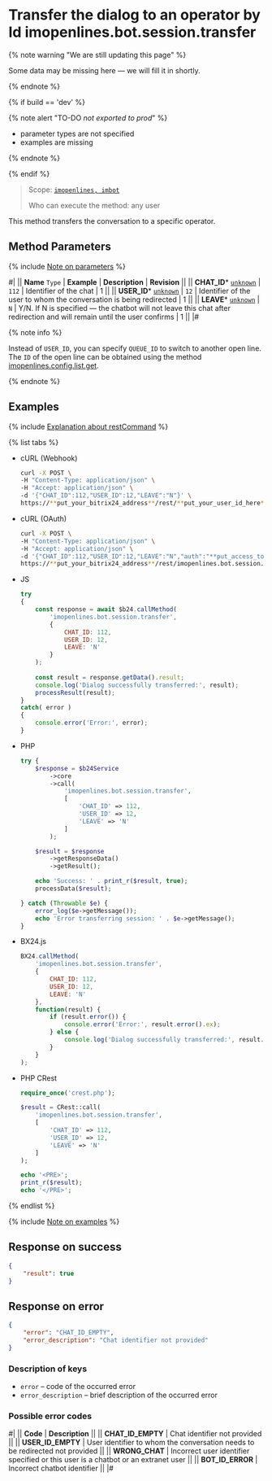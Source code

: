 # Transfer the dialog to an operator by Id imopenlines.bot.session.transfer

{% note warning "We are still updating this page" %}

Some data may be missing here — we will fill it in shortly.

{% endnote %}

{% if build == 'dev' %}

{% note alert "TO-DO _not exported to prod_" %}

- parameter types are not specified
- examples are missing

{% endnote %}

{% endif %}

> Scope: [`imopenlines, imbot`](../../../scopes/permissions.md)
>
> Who can execute the method: any user

This method transfers the conversation to a specific operator.

## Method Parameters

{% include [Note on parameters](../../../../_includes/required.md) %}

#|
|| **Name**
`Type` | **Example** | **Description** | **Revision** ||
|| **CHAT_ID***
[`unknown`](../../../data-types.md) | `112` | Identifier of the chat | 1 ||
|| **USER_ID***
[`unknown`](../../../data-types.md) | `12` | Identifier of the user to whom the conversation is being redirected | 1 ||
|| **LEAVE***
[`unknown`](../../../data-types.md) | `N` | Y/N. If N is specified — the chatbot will not leave this chat after redirection and will remain until the user confirms | 1 ||
|#

{% note info %}

Instead of `USER_ID`, you can specify `QUEUE_ID` to switch to another open line. The `ID` of the open line can be obtained using the method [imopenlines.config.list.get](../imopenlines-config-list-get.md).

{% endnote %}

## Examples

{% include [Explanation about restCommand](../../../chat-bots/_includes/rest-command.md) %}

{% list tabs %}

- cURL (Webhook)

    ```bash
    curl -X POST \
    -H "Content-Type: application/json" \
    -H "Accept: application/json" \
    -d '{"CHAT_ID":112,"USER_ID":12,"LEAVE":"N"}' \
    https://**put_your_bitrix24_address**/rest/**put_your_user_id_here**/**put_your_webhook_here**/imopenlines.bot.session.transfer
    ```

- cURL (OAuth)

    ```bash
    curl -X POST \
    -H "Content-Type: application/json" \
    -H "Accept: application/json" \
    -d '{"CHAT_ID":112,"USER_ID":12,"LEAVE":"N","auth":"**put_access_token_here**"}' \
    https://**put_your_bitrix24_address**/rest/imopenlines.bot.session.transfer
    ```

- JS

    ```js  
    try
    {
        const response = await $b24.callMethod(
            'imopenlines.bot.session.transfer',
            {
                CHAT_ID: 112,
                USER_ID: 12,
                LEAVE: 'N'
            }
        );
        
        const result = response.getData().result;
        console.log('Dialog successfully transferred:', result);
        processResult(result);
    }
    catch( error )
    {
        console.error('Error:', error);
    }
    ```

- PHP

    ```php  
    try {
        $response = $b24Service
            ->core
            ->call(
                'imopenlines.bot.session.transfer',
                [
                    'CHAT_ID' => 112,
                    'USER_ID' => 12,
                    'LEAVE' => 'N'
                ]
            );

        $result = $response
            ->getResponseData()
            ->getResult();

        echo 'Success: ' . print_r($result, true);
        processData($result);

    } catch (Throwable $e) {
        error_log($e->getMessage());
        echo 'Error transferring session: ' . $e->getMessage();
    }
    ```

- BX24.js

    ```js
    BX24.callMethod(
        'imopenlines.bot.session.transfer', 
        {
            CHAT_ID: 112,
            USER_ID: 12, 
            LEAVE: 'N'  
        },
        function(result) {
            if (result.error()) {
                console.error('Error:', result.error().ex);
            } else {
                console.log('Dialog successfully transferred:', result.data());
            }
        }
    );
    ```	

- PHP CRest

    ```php
    require_once('crest.php');

    $result = CRest::call(
        'imopenlines.bot.session.transfer',
        [
            'CHAT_ID' => 112,
            'USER_ID' => 12,
            'LEAVE' => 'N'
        ]
    );

    echo '<PRE>';
    print_r($result);
    echo '</PRE>';
    ```

{% endlist %}

{% include [Note on examples](../../../../_includes/examples.md) %}

## Response on success

```json
{
    "result": true
}
```

## Response on error

```json
{
    "error": "CHAT_ID_EMPTY",
    "error_description": "Chat identifier not provided"
}
```

### Description of keys

- `error` – code of the occurred error
- `error_description` – brief description of the occurred error

### Possible error codes

#|
|| **Code** | **Description** ||
|| **CHAT_ID_EMPTY** | Chat identifier not provided ||
|| **USER_ID_EMPTY** | User identifier to whom the conversation needs to be redirected not provided ||
|| **WRONG_CHAT** | Incorrect user identifier specified or this user is a chatbot or an extranet user ||
|| **BOT_ID_ERROR** | Incorrect chatbot identifier ||
|#